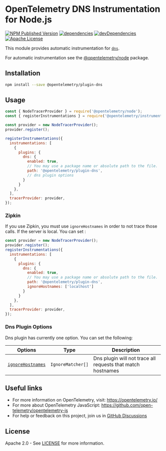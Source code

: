 # OpenTelemetry DNS Instrumentation for Node.js

[![NPM Published Version][npm-img]][npm-url]
[![dependencies][dependencies-image]][dependencies-url]
[![devDependencies][devDependencies-image]][devDependencies-url]
[![Apache License][license-image]][license-image]

This module provides automatic instrumentation for [`dns`](http://nodejs.org/dist/latest/docs/api/dns.html).

For automatic instrumentation see the
[@opentelemetry/node](https://github.com/open-telemetry/opentelemetry-js/tree/main/packages/opentelemetry-node) package.

## Installation

```bash
npm install --save @opentelemetry/plugin-dns
```

## Usage

```js
const { NodeTracerProvider } = require('@opentelemetry/node');
const { registerInstrumentations } = require('@opentelemetry/instrumentation');

const provider = new NodeTracerProvider();
provider.register();

registerInstrumentations({
  instrumentations: [
    {
      plugins: {
        dns: {
          enabled: true,
          // You may use a package name or absolute path to the file.
          path: '@opentelemetry/plugin-dns',
          // dns plugin options
        }
      }
    },
  ],
  tracerProvider: provider,
});

```

### Zipkin

If you use Zipkin, you must use `ignoreHostnames` in order to not trace those calls. If the server is local. You can set :

```js
const provider = new NodeTracerProvider();
provider.register();
registerInstrumentations({
  instrumentations: [
    {
      plugins: {
        dns: {
          enabled: true,
          // You may use a package name or absolute path to the file.
          path: '@opentelemetry/plugin-dns',
          ignoreHostnames: ['localhost']
        }
      }
    },
  ],
  tracerProvider: provider,
});

```

### Dns Plugin Options

Dns plugin has currently one option. You can set the following:

| Options | Type | Description |
| ------- | ---- | ----------- |
| [`ignoreHostnames`](https://github.com/open-telemetry/opentelemetry-js/blob/main/packages/opentelemetry-plugin-dns/src/types.ts#L98) | `IgnoreMatcher[]` | Dns plugin will not trace all requests that match hostnames |

## Useful links
- For more information on OpenTelemetry, visit: <https://opentelemetry.io/>
- For more about OpenTelemetry JavaScript: <https://github.com/open-telemetry/opentelemetry-js>
- For help or feedback on this project, join us in [GitHub Discussions][discussions-url]

## License

Apache 2.0 - See [LICENSE][license-url] for more information.

[discussions-url]: https://github.com/open-telemetry/opentelemetry-js/discussions
[license-url]: https://github.com/open-telemetry/opentelemetry-js/blob/main/LICENSE
[license-image]: https://img.shields.io/badge/license-Apache_2.0-green.svg?style=flat
[dependencies-image]: https://status.david-dm.org/gh/open-telemetry/opentelemetry-js-contrib.svg?path=plugins%2Fnode%2Fopentelemetry-plugin-dns
[dependencies-url]: https://david-dm.org/open-telemetry/opentelemetry-js-contrib?path=plugins%2Fnode%2Fopentelemetry-plugin-dns
[devDependencies-image]: https://status.david-dm.org/gh/open-telemetry/opentelemetry-js-contrib.svg?path=plugins%2Fnode%2Fopentelemetry-plugin-dns&type=dev
[devDependencies-url]: https://david-dm.org/open-telemetry/opentelemetry-js-contrib?path=plugins%2Fnode%2Fopentelemetry-plugin-dns&type=dev
[npm-url]: https://www.npmjs.com/package/@opentelemetry/plugin-dns
[npm-img]: https://badge.fury.io/js/%40opentelemetry%2Fplugin-dns.svg
